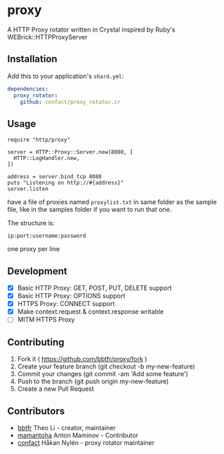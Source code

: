 # proxy

A HTTP Proxy rotator written in Crystal inspired by Ruby's WEBrick::HTTPProxyServer

## Installation

Add this to your application's `shard.yml`:

```yaml
dependencies:
  proxy_rotator:
    github: confact/proxy_rotator.cr
```

## Usage

```crystal
require "http/proxy"

server = HTTP::Proxy::Server.new(8080, [
  HTTP::LogHandler.new,
])

address = server.bind_tcp 8080
puts "Listening on http://#{address}"
server.listen
```

have a file of proxies named `proxylist.txt` in same folder as the sample file, like in the samples folder if you want to run that one.

The structure is:
```
ip:port:username:password
```
one proxy per line

## Development

* [x] Basic HTTP Proxy: GET, POST, PUT, DELETE support
* [x] Basic HTTP Proxy: OPTIONS support
* [X] HTTPS Proxy: CONNECT support
* [x] Make context.request & context.response writable
* [ ] MITM HTTPS Proxy

## Contributing

1. Fork it ( https://github.com/bbtfr/proxy/fork )
2. Create your feature branch (git checkout -b my-new-feature)
3. Commit your changes (git commit -am 'Add some feature')
4. Push to the branch (git push origin my-new-feature)
5. Create a new Pull Request

## Contributors

- [bbtfr](https://github.com/bbtfr) Theo Li - creator, maintainer
- [mamantoha](https://github.com/mamantoha) Anton Maminov - Contributor
- [confact](https://github.com/confact) Håkan Nylén - proxy rotator maintainer
